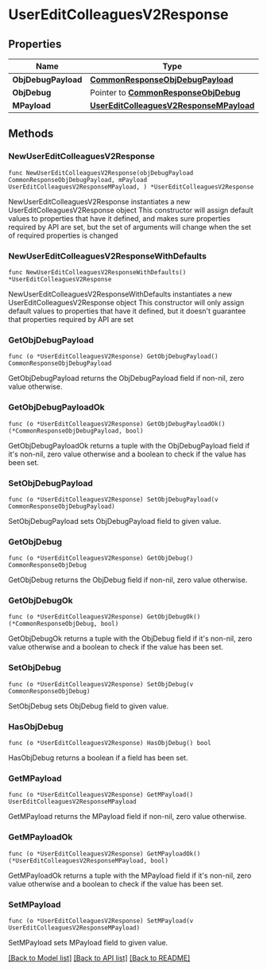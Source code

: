 # UserEditColleaguesV2Response

## Properties

Name | Type | Description | Notes
------------ | ------------- | ------------- | -------------
**ObjDebugPayload** | [**CommonResponseObjDebugPayload**](CommonResponseObjDebugPayload.md) |  | 
**ObjDebug** | Pointer to [**CommonResponseObjDebug**](CommonResponseObjDebug.md) |  | [optional] 
**MPayload** | [**UserEditColleaguesV2ResponseMPayload**](UserEditColleaguesV2ResponseMPayload.md) |  | 

## Methods

### NewUserEditColleaguesV2Response

`func NewUserEditColleaguesV2Response(objDebugPayload CommonResponseObjDebugPayload, mPayload UserEditColleaguesV2ResponseMPayload, ) *UserEditColleaguesV2Response`

NewUserEditColleaguesV2Response instantiates a new UserEditColleaguesV2Response object
This constructor will assign default values to properties that have it defined,
and makes sure properties required by API are set, but the set of arguments
will change when the set of required properties is changed

### NewUserEditColleaguesV2ResponseWithDefaults

`func NewUserEditColleaguesV2ResponseWithDefaults() *UserEditColleaguesV2Response`

NewUserEditColleaguesV2ResponseWithDefaults instantiates a new UserEditColleaguesV2Response object
This constructor will only assign default values to properties that have it defined,
but it doesn't guarantee that properties required by API are set

### GetObjDebugPayload

`func (o *UserEditColleaguesV2Response) GetObjDebugPayload() CommonResponseObjDebugPayload`

GetObjDebugPayload returns the ObjDebugPayload field if non-nil, zero value otherwise.

### GetObjDebugPayloadOk

`func (o *UserEditColleaguesV2Response) GetObjDebugPayloadOk() (*CommonResponseObjDebugPayload, bool)`

GetObjDebugPayloadOk returns a tuple with the ObjDebugPayload field if it's non-nil, zero value otherwise
and a boolean to check if the value has been set.

### SetObjDebugPayload

`func (o *UserEditColleaguesV2Response) SetObjDebugPayload(v CommonResponseObjDebugPayload)`

SetObjDebugPayload sets ObjDebugPayload field to given value.


### GetObjDebug

`func (o *UserEditColleaguesV2Response) GetObjDebug() CommonResponseObjDebug`

GetObjDebug returns the ObjDebug field if non-nil, zero value otherwise.

### GetObjDebugOk

`func (o *UserEditColleaguesV2Response) GetObjDebugOk() (*CommonResponseObjDebug, bool)`

GetObjDebugOk returns a tuple with the ObjDebug field if it's non-nil, zero value otherwise
and a boolean to check if the value has been set.

### SetObjDebug

`func (o *UserEditColleaguesV2Response) SetObjDebug(v CommonResponseObjDebug)`

SetObjDebug sets ObjDebug field to given value.

### HasObjDebug

`func (o *UserEditColleaguesV2Response) HasObjDebug() bool`

HasObjDebug returns a boolean if a field has been set.

### GetMPayload

`func (o *UserEditColleaguesV2Response) GetMPayload() UserEditColleaguesV2ResponseMPayload`

GetMPayload returns the MPayload field if non-nil, zero value otherwise.

### GetMPayloadOk

`func (o *UserEditColleaguesV2Response) GetMPayloadOk() (*UserEditColleaguesV2ResponseMPayload, bool)`

GetMPayloadOk returns a tuple with the MPayload field if it's non-nil, zero value otherwise
and a boolean to check if the value has been set.

### SetMPayload

`func (o *UserEditColleaguesV2Response) SetMPayload(v UserEditColleaguesV2ResponseMPayload)`

SetMPayload sets MPayload field to given value.



[[Back to Model list]](../README.md#documentation-for-models) [[Back to API list]](../README.md#documentation-for-api-endpoints) [[Back to README]](../README.md)


